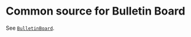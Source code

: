 Common source for Bulletin Board
===========================
See [`BulletinBoard`](https://github.com/YShoji-HEP/BulletinBoard).
